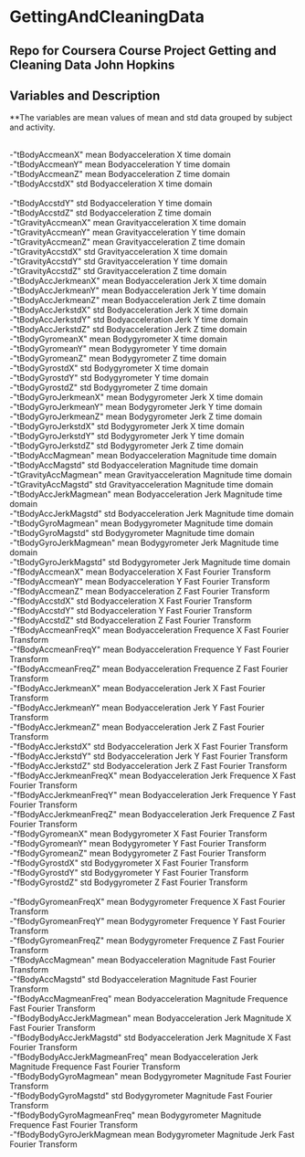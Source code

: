 GettingAndCleaningData
======================

Repo for Coursera Course Project Getting and Cleaning Data  John Hopkins 
----------------------

Variables and Description
-------------------------

**The variables are mean values of mean and std data 
  grouped by subject and activity.


<br>-"tBodyAccmeanX"            mean Bodyacceleration X time domain
<br>-"tBodyAccmeanY"            mean Bodyacceleration Y time domain
<br>-"tBodyAccmeanZ"            mean Bodyacceleration Z time domain
<br>-"tBodyAccstdX"             std  Bodyacceleration X time domain    
<br>-"tBodyAccstdY"             std  Bodyacceleration Y time domain
<br>-"tBodyAccstdZ"             std  Bodyacceleration Z time domain
<br>-"tGravityAccmeanX"         mean Gravityacceleration X time domain
<br>-"tGravityAccmeanY"         mean Gravityacceleration Y time domain
<br>-"tGravityAccmeanZ"         mean Gravityacceleration Z time domain
<br>-"tGravityAccstdX"          std  Gravityacceleration X time domain
<br>-"tGravityAccstdY"          std  Gravityacceleration Y time domain
<br>-"tGravityAccstdZ"          std  Gravityacceleration Z time domain
<br>-"tBodyAccJerkmeanX"        mean Bodyacceleration Jerk X time domain
<br>-"tBodyAccJerkmeanY"        mean Bodyacceleration Jerk Y time domain
<br>-"tBodyAccJerkmeanZ"        mean Bodyacceleration Jerk Z time domain
<br>-"tBodyAccJerkstdX"         std  Bodyacceleration Jerk X time domain
<br>-"tBodyAccJerkstdY"         std  Bodyacceleration Jerk Y time domain
<br>-"tBodyAccJerkstdZ"         std  Bodyacceleration Jerk Z time domain
<br>-"tBodyGyromeanX"           mean Bodygyrometer X time domain
<br>-"tBodyGyromeanY"           mean Bodygyrometer Y time domain
<br>-"tBodyGyromeanZ"           mean Bodygyrometer Z time domain
<br>-"tBodyGyrostdX"            std  Bodygyrometer X time domain
<br>-"tBodyGyrostdY"            std  Bodygyrometer Y time domain
<br>-"tBodyGyrostdZ"            std  Bodygyrometer Z time domain
<br>-"tBodyGyroJerkmeanX"       mean Bodygyrometer Jerk X time domain
<br>-"tBodyGyroJerkmeanY"       mean Bodygyrometer Jerk Y time domain
<br>-"tBodyGyroJerkmeanZ"       mean Bodygyrometer Jerk Z time domain
<br>-"tBodyGyroJerkstdX"        std  Bodygyrometer Jerk X time domain
<br>-"tBodyGyroJerkstdY"        std  Bodygyrometer Jerk Y time domain
<br>-"tBodyGyroJerkstdZ"        std  Bodygyrometer Jerk Z time domain
<br>-"tBodyAccMagmean"          mean Bodyacceleration Magnitude time domain
<br>-"tBodyAccMagstd"           std  Bodyacceleration Magnitude time domain
<br>-"tGravityAccMagmean"       mean Gravityacceleration Magnitude time domain
<br>-"tGravityAccMagstd"        std  Gravityacceleration Magnitude time domain
<br>-"tBodyAccJerkMagmean"      mean Bodyacceleration Jerk Magnitude time domain
<br>-"tBodyAccJerkMagstd"       std  Bodyacceleration Jerk Magnitude time domain
<br>-"tBodyGyroMagmean"         mean Bodygyrometer Magnitude time domain
<br>-"tBodyGyroMagstd"          std  Bodygyrometer Magnitude time domain
<br>-"tBodyGyroJerkMagmean"     mean Bodygyrometer Jerk Magnitude time domain
<br>-"tBodyGyroJerkMagstd"      std  Bodygyrometer Jerk Magnitude time domain
<br>-"fBodyAccmeanX"            mean Bodyacceleration X Fast Fourier Transform
<br>-"fBodyAccmeanY"            mean Bodyacceleration Y Fast Fourier Transform
<br>-"fBodyAccmeanZ"            mean Bodyacceleration Z Fast Fourier Transform
<br>-"fBodyAccstdX"             std  Bodyacceleration X Fast Fourier Transform
<br>-"fBodyAccstdY"             std  Bodyacceleration Y Fast Fourier Transform
<br>-"fBodyAccstdZ"             std  Bodyacceleration Z Fast Fourier Transform
<br>-"fBodyAccmeanFreqX"        mean Bodyacceleration Frequence X Fast Fourier Transform
<br>-"fBodyAccmeanFreqY"        mean Bodyacceleration Frequence Y Fast Fourier Transform
<br>-"fBodyAccmeanFreqZ"        mean Bodyacceleration Frequence Z Fast Fourier Transform
<br>-"fBodyAccJerkmeanX"        mean Bodyacceleration Jerk X Fast Fourier Transform
<br>-"fBodyAccJerkmeanY"        mean Bodyacceleration Jerk Y Fast Fourier Transform
<br>-"fBodyAccJerkmeanZ"        mean Bodyacceleration Jerk Z Fast Fourier Transform
<br>-"fBodyAccJerkstdX"         std  Bodyacceleration Jerk X Fast Fourier Transform
<br>-"fBodyAccJerkstdY"         std  Bodyacceleration Jerk Y Fast Fourier Transform
<br>-"fBodyAccJerkstdZ"         std  Bodyacceleration Jerk Z Fast Fourier Transform
<br>-"fBodyAccJerkmeanFreqX"    mean Bodyacceleration Jerk Frequence X Fast Fourier Transform
<br>-"fBodyAccJerkmeanFreqY"    mean Bodyacceleration Jerk Frequence Y Fast Fourier Transform
<br>-"fBodyAccJerkmeanFreqZ"    mean Bodyacceleration Jerk Frequence Z Fast Fourier Transform
<br>-"fBodyGyromeanX"           mean Bodygyrometer X Fast Fourier Transform
<br>-"fBodyGyromeanY"           mean Bodygyrometer Y Fast Fourier Transform
<br>-"fBodyGyromeanZ"           mean Bodygyrometer Z Fast Fourier Transform
<br>-"fBodyGyrostdX"            std  Bodygyrometer X Fast Fourier Transform
<br>-"fBodyGyrostdY"            std  Bodygyrometer Y Fast Fourier Transform
<br>-"fBodyGyrostdZ"            std  Bodygyrometer Z Fast Fourier Transform    
<br>-"fBodyGyromeanFreqX"       mean Bodygyrometer Frequence X Fast Fourier Transform
<br>-"fBodyGyromeanFreqY"       mean Bodygyrometer Frequence Y Fast Fourier Transform
<br>-"fBodyGyromeanFreqZ"       mean Bodygyrometer Frequence Z Fast Fourier Transform
<br>-"fBodyAccMagmean"          mean Bodyacceleration Magnitude Fast Fourier Transform
<br>-"fBodyAccMagstd"           std  Bodyacceleration Magnitude Fast Fourier Transform
<br>-"fBodyAccMagmeanFreq"      mean Bodyacceleration Magnitude Frequence Fast Fourier Transform
<br>-"fBodyBodyAccJerkMagmean"  mean Bodyacceleration Jerk Magnitude X Fast Fourier Transform
<br>-"fBodyBodyAccJerkMagstd"   std  Bodyacceleration Jerk Magnitude X Fast Fourier Transform
<br>-"fBodyBodyAccJerkMagmeanFreq"  mean Bodyacceleration Jerk Magnitude Frequence Fast Fourier Transform
<br>-"fBodyBodyGyroMagmean"     mean Bodygyrometer Magnitude Fast Fourier Transform
<br>-"fBodyBodyGyroMagstd"      std  Bodygyrometer Magnitude Fast Fourier Transform
<br>-"fBodyBodyGyroMagmeanFreq" mean Bodygyrometer Magnitude Frequence Fast Fourier Transform
<br>-"fBodyBodyGyroJerkMagmean  mean Bodygyrometer Magnitude Jerk Fast Fourier Transform
